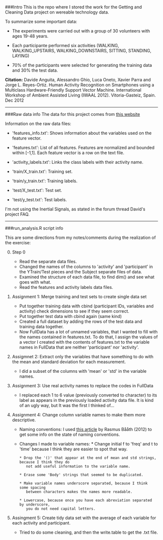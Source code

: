###Intro
This is the repo where I stored the work for the Getting and Cleaning Data project on 
wereable technology data.

To summarize some important data:

* The experiments were carried out with a group of 30 volunteers with ages 19-48 years.

* Each participante performed six activities (WALKING, WALKING_UPSTAIRS, WALKING_DOWNSTAIRS, SITTING, STANDING, LAYING)

* 70% of the participants were selected for generating the training data and 30% the test data.

__Citation:__ Davide Anguita, Alessandro Ghio, Luca Oneto, Xavier Parra and Jorge L. Reyes-Ortiz. Human Activity Recognition on Smartphones using a Multiclass Hardware-Friendly Support Vector Machine. International Workshop of Ambient Assisted Living (IWAAL 2012). Vitoria-Gasteiz, Spain. Dec 2012

---

###Raw data info
The data for this project comes from [this website](http://archive.ics.uci.edu/ml/datasets/Human+Activity+Recognition+Using+Smartphones)

Information on the raw data files:

* 'features_info.txt': Shows information about the variables used on the feature vector.

* 'features.txt': List of all features. Features are normalized and bounded within [-1,1].   Each feature vector is a row on the text file.

* 'activity_labels.txt': Links the class labels with their activity name.

* 'train/X_train.txt': Training set.

* 'train/y_train.txt': Training labels.

* 'test/X_test.txt': Test set.

* 'test/y_test.txt': Test labels.

I'm not using the Inertial Signals, as stated in the forum thread David's project FAQ.

---

###run_analysis.R script info

This are some directions from my notes/comments during the realization of the exercise:

0. Step 0 
      * Read the separate data files.
      * Changed the names of the columns to 'activity' and 'participant' in the YTrain/Test
            pieces and the Subject separate files of data.
      * Examined the structure of each data file, to find dim() and see what goes
            with what.
      * Read the features and activity labels data files.
      

1. Assignment 1: Merge training and test sets to create single data set
      * Put together training data with cbind (participant IDs, variables and activity)
            check dimensions to see if they seem correct.
      * Put together test data with cbind again (same kind)
      * Created a full dataset by adding the rows of the test data and training data together.
      * Now FullData has a lot of unnamed variables, that I wanted to fill with the names contained in features.txt. To do that, I assign the values of a vector I created with the
      contents of features.txt to the variable names in FullData that are neither 'participant' nor 'activity'.
      
      
2. Assigmnet 2: Extract only the variables that have something to do with the mean and
      standard deviation for each measurement.
      * I did a subset of the columns with 'mean' or 'std' in the variable names.

3. Assignment 3: Use real activity names to replace the codes in FullData
      * I replaced each 1 to 6 value (previously converted to character) to its label as appears in the previously loaded activity data file. It is kind of an ugly way, but
      It was the first I thinked of...


4. Assignment 4: Change column variable names to make them more descriptive.
      * Naming conventions: I used [this article](http://www.lunduniversity.lu.se/lup/publication/3492317) by Rasmus Bååth (2012) to get some info on the state of naming conventions.
      * Changes I made to variable names:
            * Change initial f to 'freq' and t to 'time' because I think they are easier to spot that way.
            
            * Drop the '()' that appear at the end of mean and std strings, because I think they do 
               not add useful information to the variable name.
            
            * Erase some 'Body' strings that seemed to be duplicated. 
            
            * Make variable names underscore separated, because I think some spacing
               between characters makes the names more readable.

            * Lowercase, because once you have each abreviation separated by underscore,
               you do not need capital letters.

5. Assingment 5: Create tidy data set with the average of each variable for each activity and participant.
      * Tried to do some cleaning, and then the write.table to get the .txt file.
